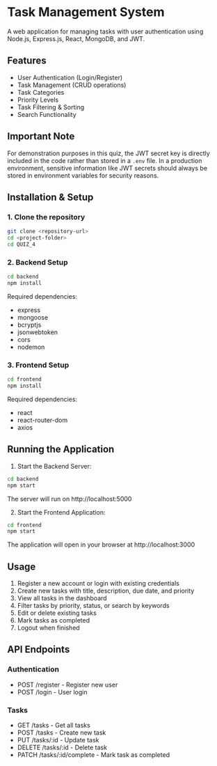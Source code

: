 # Task Management System

A web application for managing tasks with user authentication using Node.js, Express.js, React, MongoDB, and JWT.

## Features

- User Authentication (Login/Register)
- Task Management (CRUD operations)
- Task Categories
- Priority Levels
- Task Filtering & Sorting
- Search Functionality

## Important Note

For demonstration purposes in this quiz, the JWT secret key is directly included in the code rather than stored in a `.env` file. In a production environment, sensitive information like JWT secrets should always be stored in environment variables for security reasons.

## Installation & Setup

### 1. Clone the repository
```bash
git clone <repository-url>
cd <project-folder>
cd QUIZ_4
```

### 2. Backend Setup
```bash
cd backend
npm install
```

Required dependencies:
- express
- mongoose
- bcryptjs
- jsonwebtoken
- cors
- nodemon

### 3. Frontend Setup
```bash
cd frontend
npm install
```

Required dependencies:
- react
- react-router-dom
- axios

## Running the Application

1. Start the Backend Server:
```bash
cd backend
npm start
```
The server will run on http://localhost:5000

2. Start the Frontend Application:
```bash
cd frontend
npm start
```
The application will open in your browser at http://localhost:3000

## Usage

1. Register a new account or login with existing credentials
2. Create new tasks with title, description, due date, and priority
3. View all tasks in the dashboard
4. Filter tasks by priority, status, or search by keywords
5. Edit or delete existing tasks
6. Mark tasks as completed
7. Logout when finished

## API Endpoints

### Authentication
- POST /register - Register new user
- POST /login - User login

### Tasks
- GET /tasks - Get all tasks
- POST /tasks - Create new task
- PUT /tasks/:id - Update task
- DELETE /tasks/:id - Delete task
- PATCH /tasks/:id/complete - Mark task as completed

